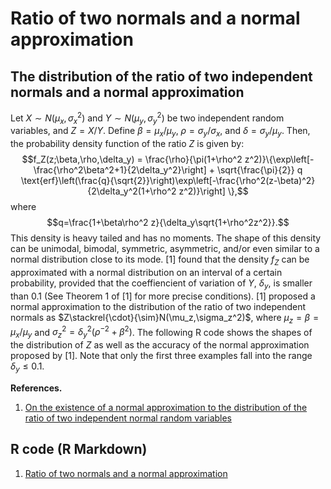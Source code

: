 # Ratio of two normals and a normal approximation


## The distribution of the ratio of two independent normals and a normal approximation

Let $X\sim N(\mu_x,\sigma_x^2)$ and $Y\sim N(\mu_y,\sigma_y^2)$ be two independent random variables, and $Z=X/Y$. Define $\beta = \mu_x/\mu_y$, $\rho=\sigma_y/\sigma_x$, and $\delta = \sigma_y/\mu_y$. Then, the probability density function of the ratio $Z$ is given by:
$$f_Z(z;\beta,\rho,\delta_y) = \frac{\rho}{\pi(1+\rho^2 z^2)}\{\exp\left[-\frac{\rho^2\beta^2+1}{2\delta_y^2}\right] + \sqrt{\frac{\pi}{2}} q \text{erf}\left(\frac{q}{\sqrt{2}}\right)\exp\left[-\frac{\rho^2(z-\beta)^2}{2\delta_y^2(1+\rho^2 z^2)}\right] \},$$
where
$$q=\frac{1+\beta\rho^2 z}{\delta_y\sqrt{1+\rho^2z^2}}.$$
This density is heavy tailed and has no moments. The shape of this density can be unimodal, bimodal, symmetric, asymmetric, and/or even similar to a normal distribution close to its mode. [1] found that the density $f_Z$ can be approximated with a normal distribution on an interval of a certain probability, provided that the coeffiencient of variation of $Y$, $\delta_y$, is smaller than $0.1$ (See Theorem 1 of [1] for more precise conditions). [1] proposed a normal approximation to the distribution of the ratio of two independent normals as $Z\stackrel{\cdot}{\sim}N(\mu_z,\sigma_z^2)$, where $\mu_z=\beta = \mu_x/\mu_y$ and $\sigma_z^2 = \delta_y^2 (\rho^{-2}+\beta^2)$. The following R code shows the shapes of the distribution of $Z$ as well as the accuracy of the normal approximation proposed by [1]. Note that only the first three examples fall into the range $\delta_y\leq 0.1$.



**References.**

1. [On the existence of a normal approximation to the distribution of the ratio of two independent normal random variables](http://link.springer.com/article/10.1007/s00362-012-0429-2)

## R code (R Markdown)

1. [Ratio of two normals and a normal approximation](https://rpubs.com/FJRubio/RatioNormals)
